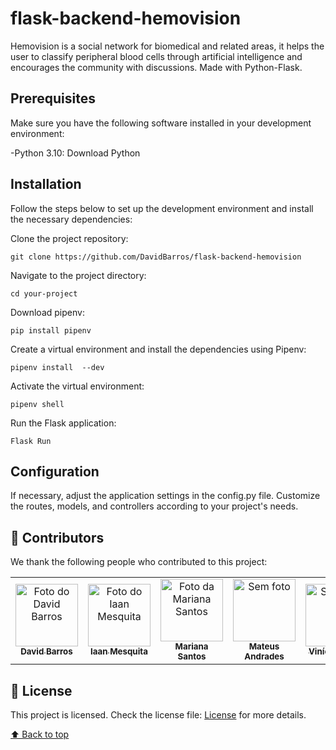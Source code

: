 # flask-backend-hemovision

Hemovision is a social network for biomedical and related areas, it helps the user to classify peripheral blood cells through artificial intelligence and encourages the community with discussions. Made with Python-Flask.

## Prerequisites

Make sure you have the following software installed in your development environment:

-Python 3.10: Download Python

## Installation

Follow the steps below to set up the development environment and install the necessary dependencies:

Clone the project repository:

```
git clone https://github.com/DavidBarros/flask-backend-hemovision
```

Navigate to the project directory:

```
cd your-project
```

Download pipenv:

```
pip install pipenv
```

Create a virtual environment and install the dependencies using Pipenv:

```
pipenv install  --dev
```

Activate the virtual environment:

```
pipenv shell
```

Run the Flask application:

```
Flask Run
```

## Configuration

If necessary, adjust the application settings in the config.py file.
Customize the routes, models, and controllers according to your project's needs.

## 🤝 Contributors

We thank the following people who contributed to this project:

<table>
  <tr>
    <td align="center">
      <a href="https://github.com/DavidBarros">
        <img src="https://avatars.githubusercontent.com/u/10636054?v=4" width="100px;" alt="Foto do David Barros"/><br>
        <sub>
          <b>David Barros</b>
        </sub>
      </a>
    </td>
      <td align="center">
      <a href="https://github.com/ianitow">
        <img src="https://avatars.githubusercontent.com/u/70171075?v=4" width="100px;" alt="Foto do Iaan Mesquita"/><br>
        <sub>
          <b>Iaan Mesquita</b>
        </sub>
      </a>
    </td>
      <td align="center">
      <a href="https://github.com/MarianaDourado">
        <img src="https://avatars.githubusercontent.com/u/30739212?v=4" width="100px;" alt="Foto da Mariana Santos"/><br>
        <sub>
          <b>Mariana Santos</b>
        </sub>
      </a>
    </td>
    <td align="center">
      <a href="#">
        <img src="https://ui-avatars.com/api/?name=Mateus+Andrades" width="100px;" alt="Sem foto"/><br>
        <sub>
          <b>Mateus Andrades</b>
        </sub>
      </a>
    </td>
      <td align="center">
      <a href="#">
        <img src="https://ui-avatars.com/api/?name=Vinicius+Patto" width="100px;" alt="Sem foto"/><br>
        <sub>
          <b>Vinícius Patto</b>
        </sub>
      </a>
    </td>
    <td align="center">
      <a href="#">
       <img src="https://ui-avatars.com/api/?name=William+Bertemes" width="100px;" alt="Sem foto"/><br>
        <sub>
          <b>William Bertemes</b>
        </sub>
      </a>
    </td>
  </tr>
</table>

## 📝 License

This project is licensed. Check the license file: [License](LICENSE.md) for more details.

[⬆ Back to top](#hemovision-app)<br>
